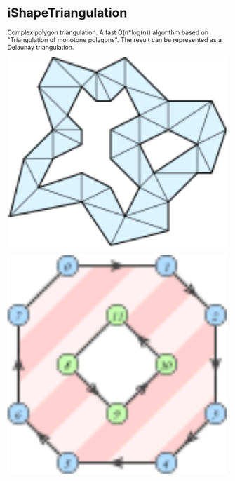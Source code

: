 # iShapeTriangulation
Complex polygon triangulation. A fast O(n*log(n)) algorithm based on "Triangulation of monotone polygons". The result can be represented as a Delaunay triangulation.
<p align="center">
<img src="https://github.com/NailxSharipov/iShapeTriangulation/blob/master/logo.svg" width="500">
</p>

<img align="left" src="https://github.com/NailxSharipov/iShapeTriangulation/blob/master/vertices_ordering_rule.svg" width="500">

